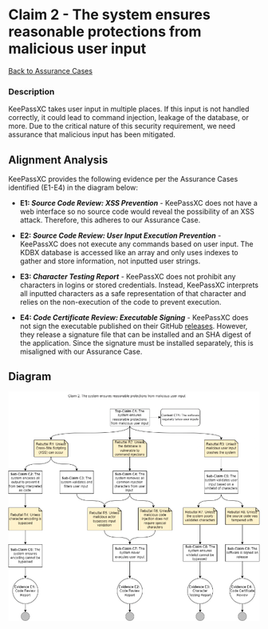 # Claim 2 - The system ensures reasonable protections from malicious user input

[Back to Assurance Cases](https://github.com/JCKelley-CYBR/CYBR-8420-SoftwareAssurance/blob/main/AssuranceCases.md)

### Description
KeePassXC takes user input in multiple places. If this input is not handled correctly, it could lead to command injection, leakage of the database, or more. Due to the critical nature of this security requirement, we need assurance that malicious input has been mitigated.

## Alignment Analysis
KeePassXC provides the following evidence per the Assurance Cases identified (E1-E4) in the diagram below:
* **E1: *Source Code Review: XSS Prevention*** - KeePassXC does not have a web interface so no source code would reveal the possibility of an XSS attack. Therefore, this adheres to our Assurance Case.

* **E2: *Source Code Review: User Input Execution Prevention*** - KeePassXC does not execute any commands based on user input. The KDBX database is accessed like an array and only uses indexes to gather and store information, not inputted user strings. 

* **E3: *Character Testing Report*** - KeePassXC does not prohibit any characters in logins or stored credentials. Instead, KeePassXC interprets all inputted characters as a safe representation of that character and relies on the non-execution of the code to prevent execution. 

* **E4: *Code Certificate Review: Executable Signing*** - KeePassXC does not sign the executable published on their GitHub [releases](https://github.com/keepassxreboot/keepassxc/releases/tag/2.7.1). However, they release a signature file that can be installed and an SHA digest of the application. Since the signature must be installed separately, this is misaligned with our Assurance Case. 

## Diagram
![](MaliciousUserInputV2.drawio.png) 
